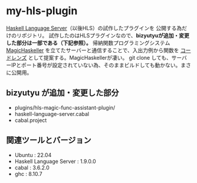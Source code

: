 # my-hls-plugin

[Haskell Language Server](https://github.com/haskell/haskell-language-server/)（以後HLS）の試作したプラグインを 公開する為だけのリポジトリ。
試作したのはHLSプラグインなので、**bizyutyuが追加・変更した部分は一部である（下記参照）。**
帰納関数プログラミングシステム [MagicHaskeller](https://nautilus.cs.miyazaki-u.ac.jp/%7Eskata/MagicHaskeller.html/) を立てたサーバーと通信することで、入出力例から関数を [コードレンズ](https://learn.microsoft.com/en-us/visualstudio/ide/find-code-changes-and-other-history-with-codelens?view=vs-2022/) として提案する。MagicHaskellerが凄い。
git clone しても、サーバーIPとポート番号が設定されていない為、そのままビルドしても動かない。まさに公開用。

## bizyutyu が追加・変更した部分
- plugins/hls-magic-func-assistant-plugin/
- haskell-language-server.cabal
- cabal.project

## 関連ツールとバージョン
- Ubuntu : 22.04
- Haskell Language Server : 1.9.0.0
- cabal : 3.6.2.0
- ghc : 8.10.7
